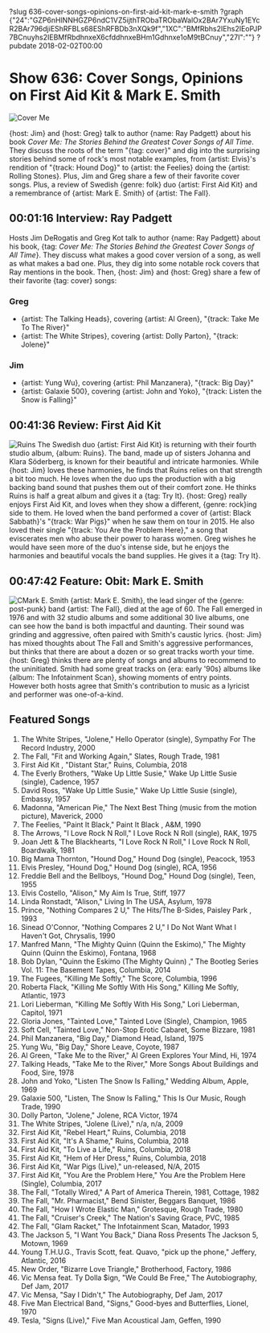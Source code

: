 ?slug 636-cover-songs-opinions-on-first-aid-kit-mark-e-smith
?graph {"24":"GZP6nHlNNHGZP6ndC1VZ5ijthTRObaTRObaWalOx2BAr7YxuNy1EYcR2BAr796djiEShRFBLs68EShRFBDb3nXQk9f","1XC":"BMfRbhs2IEhs2IEoPJP7BCnuyhs2IEBMfRbdhnxeX6cfddhnxeBHm1Gdhnxe1oM9tBCnuy","27I":""}
?pubdate 2018-02-02T00:00

# Show 636: Cover Songs, Opinions on First Aid Kit & Mark E. Smith

![Cover Me](//static.soundopinions.org/images/2018/cover_me.jpg)

{host: Jim} and {host: Greg} talk to author {name: Ray Padgett} about his book *Cover Me: The Stories Behind the Greatest Cover Songs of All Time*. They discuss the roots of the term "{tag: cover}" and dig into the surprising stories behind some of rock's most notable examples, from {artist: Elvis}'s rendition of "{track: Hound Dog}" to {artist: the Feelies} doing the {artist: Rolling Stones}. Plus, Jim and Greg share a few of their favorite cover songs. Plus, a review of Swedish {genre: folk} duo {artist: First Aid Kit} and a remembrance of {artist: Mark E. Smith} of {artist: The Fall}.


## 00:01:16 Interview: Ray Padgett
Hosts Jim DeRogatis and Greg Kot talk to author {name: Ray Padgett} about his book, {tag: *Cover Me: The Stories Behind the Greatest Cover Songs of All Time*}. They discuss what makes a good cover version of a song, as well as what makes a bad one. Plus, they dig into some notable rock covers that Ray mentions in the book. Then, {host: Jim} and {host: Greg} share a few of their favorite {tag: cover} songs:
### Greg
- {artist: The Talking Heads},  covering {artist: Al Green}, "{track: Take Me To The River}"
- {artist: The White Stripes}, covering {artist: Dolly Parton}, "{track: Jolene}"
### Jim
- {artist: Yung Wu}, covering {artist: Phil Manzanera}, "{track: Big Day}"
- {artist: Galaxie 500}, covering {artist: John and Yoko}, "{track: Listen the Snow is Falling}"

## 00:41:36 Review: First Aid Kit
![Ruins](//static.soundopinions.org/assets/636/1XC0.jpg "370729254/1298785869")
The Swedish duo {artist: First Aid Kit} is returning with their fourth studio album, {album: Ruins}. The band, made up of sisters Johanna and Klara Söderberg, is known for their beautiful and intricate harmonies. While {host: Jim} loves these harmonies, he finds that Ruins relies on that strength a bit too much. He loves when the duo ups the production with a big backing band sound that pushes them out of their comfort zone. He thinks Ruins is half a great album and gives it a {tag: Try It}. {host: Greg} really enjoys First Aid Kit, and loves when they show a different, {genre: rock}ing side to them. He loved when the band performed a cover of {artist: Black Sabbath}'s "{track: War Pigs}" when he saw them on tour in 2015. He also loved their single "{track: You Are the Problem Here}," a song that eviscerates men who abuse their power to harass women. Greg wishes he would have seen more of the duo's intense side, but he enjoys the harmonies and beautiful vocals the band supplies. He gives it a {tag: Try It}. 


## 00:47:42 Feature: Obit: Mark E. Smith
![CMark E. Smith](//static.soundopinions.org/assets/636/27I0.jpg)
{artist: Mark E. Smith}, the lead singer of the {genre: post-punk} band {artist: The Fall}, died at the age of 60. The Fall emerged in 1976 and with 32 studio albums and some additional 30 live albums, one can see how the band is both impactful and daunting. Their sound was grinding and aggressive, often paired with Smith's caustic lyrics. {host: Jim} has mixed thoughts about The Fall and Smith's aggressive performances, but thinks that there are about a dozen or so great tracks worth your time. {host: Greg} thinks there are plenty of songs and albums to recommend to the uninitiated. Smith had some great tracks on {era: early '90s} albums like {album: The Infotainment Scan}, showing moments of entry points. However both hosts agree that Smith's contribution to music as a lyricist and performer was one-of-a-kind.

## Featured Songs
1. The White Stripes, "Jolene," Hello Operator (single), Sympathy For The Record Industry, 2000
1. The Fall, "Fit and Working Again," Slates, Rough Trade, 1981
1. First Aid Kit , "Distant Star," Ruins, Columbia, 2018
1. The Everly Brothers, "Wake Up Little Susie," Wake Up Little Susie (single), Cadence, 1957
1. David Ross, "Wake Up Little Susie," Wake Up Little Susie (single), Embassy, 1957
1. Madonna, "American Pie," The Next Best Thing (music from the motion picture), Maverick, 2000
1. The Feelies, "Paint It Black," Paint It Black , A&M, 1990
1. The Arrows, "I Love Rock N Roll," I Love Rock N Roll (single), RAK, 1975
1. Joan Jett & The Blackhearts, "I Love Rock N Roll," I Love Rock N Roll, Boardwalk, 1981
1. Big Mama Thornton, "Hound Dog," Hound Dog (single), Peacock, 1953
1. Elvis Presley, "Hound Dog," Hound Dog (single), RCA, 1956
1. Freddie Bell and the Bellboys, "Hound Dog," Hound Dog (single), Teen, 1955
1. Elvis Costello, "Alison," My Aim Is True, Stiff, 1977
1. Linda Ronstadt, "Alison," Living In The USA, Asylum, 1978
1. Prince, "Nothing Compares 2 U," The Hits/The B-Sides, Paisley Park , 1993
1. Sinead O'Connor, "Nothing Compares 2 U," I Do Not Want What I Haven't Got, Chrysalis, 1990
1. Manfred Mann, "The Mighty Quinn (Quinn the Eskimo)," The Mighty Quinn (Quinn the Eskimo), Fontana, 1968
1. Bob Dylan, "Quinn the Eskimo (The Mighty Quinn) ," The Bootleg Series Vol. 11: The Basement Tapes, Columbia, 2014
1. The Fugees, "Killing Me Softly," The Score, Columbia, 1996
1. Roberta Flack, "Killing Me Softly With His Song," Killing Me Softly, Atlantic, 1973
1. Lori Lieberman, "Killing Me Softly With His Song," Lori Lieberman, Capitol, 1971
1. Gloria Jones, "Tainted Love," Tainted Love (Single), Champion, 1965
1. Soft Cell, "Tainted Love," Non-Stop Erotic Cabaret, Some Bizzare, 1981
1. Phil Manzanera, "Big Day," Diamond Head, Island, 1975
1. Yung Wu, "Big Day," Shore Leave, Coyote, 1987
1. Al Green, "Take Me to the River," Al Green Explores Your Mind, Hi, 1974
1. Talking Heads, "Take Me to the River," More Songs About Buildings and Food, Sire, 1978
1. John and Yoko, "Listen The Snow Is Falling," Wedding Album, Apple, 1969
1. Galaxie 500, "Listen, The Snow Is Falling," This Is Our Music, Rough Trade, 1990
1. Dolly Parton, "Jolene," Jolene, RCA Victor, 1974
1. The White Stripes, "Jolene (Live)," n/a, n/a, 2009
1. First Aid Kit, "Rebel Heart," Ruins, Columbia, 2018
1. First Aid Kit, "It's A Shame," Ruins, Columbia, 2018
1. First Aid Kit, "To Live a Life," Ruins, Columbia, 2018
1. First Aid Kit, "Hem of Her Dress," Ruins, Columbia, 2018
1. First Aid Kit, "War Pigs (Live)," un-released, N/A, 2015
1. First Aid Kit, "You Are the Problem Here," You Are the Problem Here (Single), Columbia, 2017
1. The Fall, "Totally Wired," A Part of America Therein, 1981, Cottage, 1982
1. The Fall, "Mr. Pharmacist," Bend Sinister, Beggars Banquet, 1986
1. The Fall, "How I Wrote Elastic Man," Grotesque, Rough Trade, 1980
1. The Fall, "Cruiser's Creek," The Nation's Saving Grace, PVC, 1985
1. The Fall, "Glam Racket," The Infotainment Scan, Matador, 1993
1. The Jackson 5, "I Want You Back," Diana Ross Presents The Jackson 5, Motown, 1969
1. Young T.H.U.G., Travis Scott, feat. Quavo, "pick up the phone," Jeffery, Atlantic, 2016
1. New Order, "Bizarre Love Triangle," Brotherhood, Factory, 1986
1. Vic Mensa feat. Ty Dolla $ign, "We Could Be Free," The Autobiography, Def Jam, 2017
1. Vic Mensa, "Say I Didn't," The Autobiography, Def Jam, 2017
1. Five Man Electrical Band, "Signs," Good-byes and Butterflies, Lionel, 1970
1. Tesla, "Signs (Live)," Five Man Acoustical Jam, Geffen, 1990
